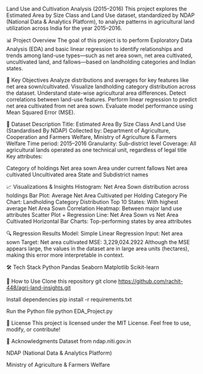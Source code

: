 Land Use and Cultivation Analysis (2015–2016)
This project explores the Estimated Area by Size Class and Land Use dataset, standardized by NDAP (National Data & Analytics Platform), to analyze patterns in agricultural land utilization across India for the year 2015–2016.

📊 Project Overview
The goal of this project is to perform Exploratory Data Analysis (EDA) and basic linear regression to identify relationships and trends among land-use types—such as net area sown, net area cultivated, uncultivated land, and fallows—based on landholding categories and Indian states.

🧠 Key Objectives
Analyze distributions and averages for key features like net area sown/cultivated.
Visualize landholding category distribution across the dataset.
Understand state-wise agricultural area differences.
Detect correlations between land-use features.
Perform linear regression to predict net area cultivated from net area sown.
Evaluate model performance using Mean Squared Error (MSE).

📂 Dataset Description
Title: Estimated Area By Size Class And Land Use (Standardised By NDAP)
Collected by: Department of Agriculture, Cooperation and Farmers Welfare, Ministry of Agriculture & Farmers Welfare
Time period: 2015–2016
Granularity: Sub-district level
Coverage: All agricultural lands operated as one technical unit, regardless of legal title
Key attributes:

Category of holdings
Net area sown
Area under current fallows
Net area cultivated
Uncultivated area
State and Subdistrict names

📈 Visualizations & Insights
Histogram: Net Area Sown distribution across holdings
Bar Plot: Average Net Area Cultivated per Holding Category
Pie Chart: Landholding Category Distribution
Top 10 States: With highest average Net Area Sown
Correlation Heatmap: Between major land use attributes
Scatter Plot + Regression Line: Net Area Sown vs Net Area Cultivated
Horizontal Bar Charts: Top-performing states by area attributes

🔍 Regression Results
Model: Simple Linear Regression
Input: Net area sown
Target: Net area cultivated
MSE: 3,229,024.2922
Although the MSE appears large, the values in the dataset are in large area units (hectares), making this error more interpretable in context.

🛠️ Tech Stack
Python
Pandas
Seaborn
Matplotlib
Scikit-learn

📌 How to Use
Clone this repository
git clone https://github.com/rachit-448/agri-land-insights.git

Install dependencies
pip install -r requirements.txt

Run the Python file
python EDA_Project.py

📝 License
This project is licensed under the MIT License.
Feel free to use, modify, or contribute!

🔗 Acknowledgments
Dataset from ndap.niti.gov.in

NDAP (National Data & Analytics Platform)

Ministry of Agriculture & Farmers Welfare
